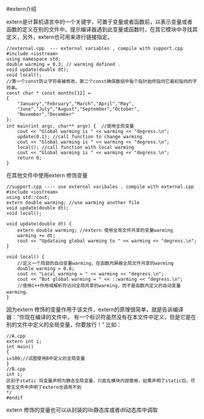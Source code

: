 #extern介绍

extern是计算机语言中的一个关键字，可置于变量或者函数前，以表示变量或者函数的定义在别的文件中。提示编译器遇到此变量或函数时，在其它模块中寻找其定义，另外，extern也可用来进行链接指定。

    //external.cpp  --- external variables , compile with support.cpp
    #include <iostream>
    using namespace std;
    double warming = 0.3; // warming defined .
    void update(double dt);
    void local();
    //第一个const防止字符串被修改，第二个const确保数组中每个指针始终指向它最初指向的字符串。
    const char * const months[12] =
    {
    	"January","February","March","April","May",
    	"June","July","August","September","October",
    	"November","December"
    };
    int main(int argc, char** argv) {  //使用全局变量
    	cout << "Global warming is " << warming << "degress.\n";
    	update(0.1); //call function to change warming
    	cout << "Global warming is " << warming << "degress.\n";
    	local(); //call function with local warming
    	cout << "Global warming is " << warming << "degress.\n";
    	return 0;
    }


在其他文件中使用extern 修饰变量

    //support.cpp ---- use external varibales . compile with external.cpp
    #include <iostream>
    using std::cout;
    extern double warming; //use warming another file
    void update(double dt);
    void local();
    
    void update(double dt) {
    	extern double warming; //extern 使用全局文件共享的变量warming
    	warming += dt;
    	cout << "Updataing global warming to " << warming << "degress.\n";
    }
    
    void local() {
    	//定义一个局部的自动变量warming，在函数内屏蔽全局文件共享的warming
    	double warming = 0.8;
    	cout << "Local warming = " << warming << "degress.\n";
    	cout << "But global warming = " << ::warming << "degress.\n";
    	//使用C++作用域解析符访问全局共享的warming，而不是函数内定义的自动变量warming。
    }


因为extern 修饰的变量作用于该文件，extern的原理很简单，就是告诉编译器：“你现在编译的文件中，
有一个标识符虽然没有在本文件中定义，但是它是在别的文件中定义的全局变量，你要放行！”
比如：

    //A.cpp
    extern int i;
    int main()
    {
    i=100;//试图使用B中定义的全局变量
    }
    //B.cpp
    int i;
    区别于static 将变量声明为静态全局变量，只能在模块内部使用，如果声明了static后，尽管主文件中声明了extern也调用不到
    */
    #endif

extern 修饰的变量也可以从封装的lib静态库或者dll动态库中调取